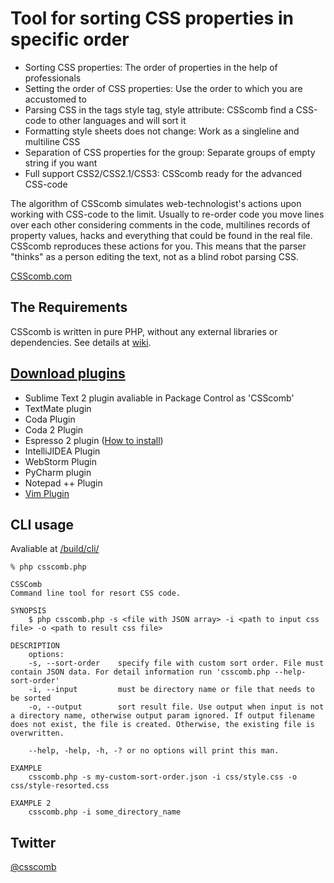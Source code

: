 # Tool for sorting CSS properties in specific order

* Sorting CSS properties: The order of properties in the help of professionals
* Setting the order of CSS properties: Use the order to which you are accustomed to
* Parsing CSS in the tags style tag, style attribute: CSScomb find a CSS-code to other languages and will sort it
* Formatting style sheets does not change: Work as a singleline and multiline CSS
* Separation of CSS properties for the group: Separate groups of empty string if you want
* Full support CSS2/CSS2.1/CSS3: CSScomb ready for the advanced CSS-code

The algorithm of CSScomb simulates web-technologist's actions upon working with CSS-code to the limit. Usually to re-order code you move lines over each other considering comments in the code, multilines records of property values, hacks and everything that could be found in the real file. CSScomb reproduces these actions for you. This means that the parser "thinks" as a person editing the text, not as a blind robot parsing CSS.

[CSScomb.com](http://csscomb.com/)


## The Requirements

CSScomb is written in pure PHP, without any external libraries or dependencies.
See details at [wiki](https://github.com/miripiruni/CSScomb/wiki/Requirements).


[Download plugins](http://github.com/miripiruni/CSScomb/downloads)
--------

 * Sublime Text 2 plugin avaliable in Package Control as 'CSScomb'
 * TextMate plugin
 * Coda Plugin
 * Coda 2 Plugin
 * Espresso 2 plugin ([How to install](https://github.com/miripiruni/CSScomb/blob/master/src/plugins/csscomb.sugar/README.markdown))
 * IntelliJIDEA Plugin
 * WebStorm Plugin
 * PyCharm plugin
 * Notepad ++ Plugin
 * [Vim Plugin](https://github.com/miripiruni/CSScomb-for-Vim)

CLI usage
---

Avaliable at [/build/cli/](https://github.com/miripiruni/CSScomb/tree/master/build/cli)


```
% php csscomb.php

CSSComb
Command line tool for resort CSS code.

SYNOPSIS
    $ php csscomb.php -s <file with JSON array> -i <path to input css file> -o <path to result css file>

DESCRIPTION
    options:
    -s, --sort-order    specify file with custom sort order. File must contain JSON data. For detail information run 'csscomb.php --help-sort-order'
    -i, --input         must be directory name or file that needs to be sorted
    -o, --output        sort result file. Use output when input is not a directory name, otherwise output param ignored. If output filename does not exist, the file is created. Otherwise, the existing file is overwritten.

    --help, -help, -h, -? or no options will print this man.

EXAMPLE
    csscomb.php -s my-custom-sort-order.json -i css/style.css -o css/style-resorted.css

EXAMPLE 2
    csscomb.php -i some_directory_name
```

Twitter
-------
[@csscomb](http://twitter.com/csscomb/)
